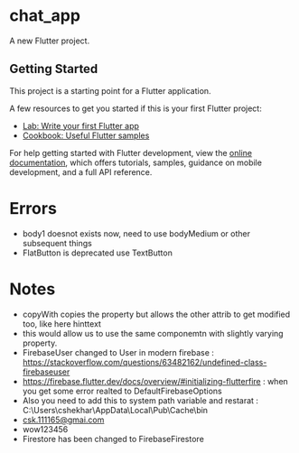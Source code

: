 # chat_app

A new Flutter project.

## Getting Started

This project is a starting point for a Flutter application.

A few resources to get you started if this is your first Flutter project:

- [Lab: Write your first Flutter app](https://docs.flutter.dev/get-started/codelab)
- [Cookbook: Useful Flutter samples](https://docs.flutter.dev/cookbook)

For help getting started with Flutter development, view the
[online documentation](https://docs.flutter.dev/), which offers tutorials,
samples, guidance on mobile development, and a full API reference.

# Errors

* body1 doesnot exists now, need to use bodyMedium or other subsequent things 
* FlatButton is deprecated use TextButton

# Notes

* copyWith copies the property but allows the other attrib to get modified too, like here hinttext
* this would allow us to use the same componemtn with slightly varying property.
* FirebaseUser changed to User in modern firebase : https://stackoverflow.com/questions/63482162/undefined-class-firebaseuser
* https://firebase.flutter.dev/docs/overview/#initializing-flutterfire : when you get some error realted to DefaultFirebaseOptions
* Also you need to add this to system path variable and restarat : C:\Users\cshekhar\AppData\Local\Pub\Cache\bin
* csk.111165@gmai.com
* wow123456
*  Firestore has been changed to FirebaseFirestore

